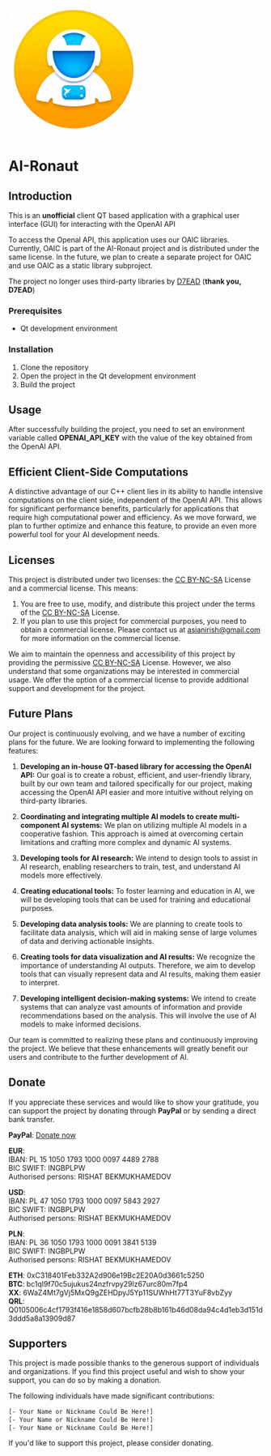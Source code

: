 ![Logo](img/AIronautApplicationSymbolicIconWhiteBlueYellow1.png) 
# AI-Ronaut 


## Introduction

This is an **unofficial** client QT based application with a graphical user interface (GUI) for interacting with the OpenAI API

To access the Openal API, this application uses our OAIC libraries. Currently, OAIC is part of the AI-Ronaut project and is distributed under the same license. In the future, we plan to create a separate project for OAIC and use OAIC as a static library subproject.

The project no longer uses third-party libraries by [D7EAD](https://github.com/D7EAD/liboai) (**thank you, D7EAD**)

### Prerequisites

- Qt development environment

### Installation

1. Clone the repository
2. Open the project in the Qt development environment
3. Build the project

## Usage

After successfully building the project, you need to set an environment variable called **OPENAI_API_KEY** with the value of the key obtained from the OpenAI API.

## Efficient Client-Side Computations

A distinctive advantage of our C++ client lies in its ability to handle intensive computations on the client side, independent of the OpenAI API. This allows for significant performance benefits, particularly for applications that require high computational power and efficiency. As we move forward, we plan to further optimize and enhance this feature, to provide an even more powerful tool for your AI development needs.

## Licenses

This project is distributed under two licenses: the [CC BY-NC-SA](https://creativecommons.org/licenses/by-nc-sa/4.0/legalcode.txt) License and a commercial license. This means:

1. You are free to use, modify, and distribute this project under the terms of the [CC BY-NC-SA](https://creativecommons.org/licenses/by-nc-sa/4.0/legalcode.txt) License.
2. If you plan to use this project for commercial purposes, you need to obtain a commercial license. Please contact us at asianirish@gmail.com for more information on the commercial license.

We aim to maintain the openness and accessibility of this project by providing the permissive [CC BY-NC-SA](https://creativecommons.org/licenses/by-nc-sa/4.0/legalcode.txt) License. However, we also understand that some organizations may be interested in commercial usage. We offer the option of a commercial license to provide additional support and development for the project.


## Future Plans

Our project is continuously evolving, and we have a number of exciting plans for the future. We are looking forward to implementing the following features:

1. **Developing an in-house QT-based library for accessing the OpenAI API:** Our goal is to create a robust, efficient, and user-friendly library, built by our own team and tailored specifically for our project, making accessing the OpenAI API easier and more intuitive without relying on third-party libraries.
 
2. **Coordinating and integrating multiple AI models to create multi-component AI systems:** We plan on utilizing multiple AI models in a cooperative fashion. This approach is aimed at overcoming certain limitations and crafting more complex and dynamic AI systems.

3. **Developing tools for AI research:** We intend to design tools to assist in AI research, enabling researchers to train, test, and understand AI models more effectively.

4. **Creating educational tools:** To foster learning and education in AI, we will be developing tools that can be used for training and educational purposes.

5. **Developing data analysis tools:** We are planning to create tools to facilitate data analysis, which will aid in making sense of large volumes of data and deriving actionable insights.

6. **Creating tools for data visualization and AI results:** We recognize the importance of understanding AI outputs. Therefore, we aim to develop tools that can visually represent data and AI results, making them easier to interpret.

7. **Developing intelligent decision-making systems:** We intend to create systems that can analyze vast amounts of information and provide recommendations based on the analysis. This will involve the use of AI models to make informed decisions.

Our team is committed to realizing these plans and continuously improving the project. We believe that these enhancements will greatly benefit our users and contribute to the further development of AI.



## Donate

If you appreciate these services and would like to show your gratitude, you can support the project by donating through **PayPal** or by sending a direct bank transfer.

**PayPal**: [Donate now](https://www.paypal.com/donate/?hosted_button_id=3YRL2X3VBVFLQ)

**EUR**: \
IBAN: PL 15 1050 1793 1000 0097 4489 2788 \
BIC SWIFT: INGBPLPW \
Authorised persons: RISHAT BEKMUKHAMEDOV

**USD**: \
IBAN: PL 47 1050 1793 1000 0097 5843 2927 \
BIC SWIFT: INGBPLPW \
Authorised persons: RISHAT BEKMUKHAMEDOV

**PLN**:  \
IBAN: PL 36 1050 1793 1000 0091 3841 5139 \
BIC SWIFT: INGBPLPW \
Authorised persons: RISHAT BEKMUKHAMEDOV


**ETH**: 0xC318401Feb332A2d906e19Bc2E20A0d3661c5250 \
**BTC**: bc1ql9f70c5ujukus24nzfrvpy29lz67urc80m7fp4 \
**XX**: 6WaZ4Mt7gVj5MxQ9gZEHDpyJ5Yp11SUWhHt77T3YuF8vbZyy \
**QRL**: Q0105006c4cf1793f416e1858d607bcfb28b8b161b46d08da94c4d1eb3d151d3ddd5a8a13909d87


## Supporters

This project is made possible thanks to the generous support of individuals and organizations. If you find this project useful and wish to show your support, you can do so by making a donation.

The following individuals have made significant contributions:

    [- Your Name or Nickname Could Be Here!]
    [- Your Name or Nickname Could Be Here!]
    [- Your Name or Nickname Could Be Here!]

If you'd like to support this project, please consider donating.
